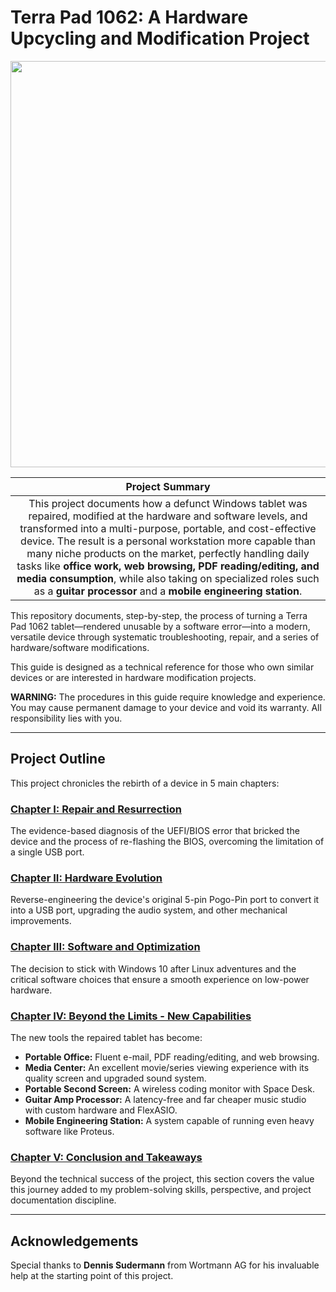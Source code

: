 # Terra Pad 1062: A Hardware Upcycling and Modification Project

<p align="center">
  <img src="../assets/images/guitar_and_tablet_close_photo.jpg" width="650">
</p>

| **Project Summary** |
| :---: |
| This project documents how a defunct Windows tablet was repaired, modified at the hardware and software levels, and transformed into a multi-purpose, portable, and cost-effective device. The result is a personal workstation more capable than many niche products on the market, perfectly handling daily tasks like **office work, web browsing, PDF reading/editing, and media consumption**, while also taking on specialized roles such as a **guitar processor** and a **mobile engineering station**. |

This repository documents, step-by-step, the process of turning a Terra Pad 1062 tablet—rendered unusable by a software error—into a modern, versatile device through systematic troubleshooting, repair, and a series of hardware/software modifications.

This guide is designed as a technical reference for those who own similar devices or are interested in hardware modification projects.

**WARNING:** The procedures in this guide require knowledge and experience. You may cause permanent damage to your device and void its warranty. All responsibility lies with you.

---

## Project Outline

This project chronicles the rebirth of a device in 5 main chapters:

### **[Chapter I: Repair and Resurrection](./docs/en/1_Repair_and_Resurrection.md)**
The evidence-based diagnosis of the UEFI/BIOS error that bricked the device and the process of re-flashing the BIOS, overcoming the limitation of a single USB port.

### **[Chapter II: Hardware Evolution](./docs/en/2_Hardware_Evolution.md)**
Reverse-engineering the device's original 5-pin Pogo-Pin port to convert it into a USB port, upgrading the audio system, and other mechanical improvements.

### **[Chapter III: Software and Optimization](./docs/en/3_Software_and_Optimization.md)**
The decision to stick with Windows 10 after Linux adventures and the critical software choices that ensure a smooth experience on low-power hardware.

### **[Chapter IV: Beyond the Limits - New Capabilities](./docs/en/4_Beyond_The_Limits.md)**
The new tools the repaired tablet has become:
*   **Portable Office:** Fluent e-mail, PDF reading/editing, and web browsing.
*   **Media Center:** An excellent movie/series viewing experience with its quality screen and upgraded sound system.
*   **Portable Second Screen:** A wireless coding monitor with Space Desk.
*   **Guitar Amp Processor:** A latency-free and far cheaper music studio with custom hardware and FlexASIO.
*   **Mobile Engineering Station:** A system capable of running even heavy software like Proteus.

### **[Chapter V: Conclusion and Takeaways](./docs/en/5_Conclusion_and_Takeaways.md)**
Beyond the technical success of the project, this section covers the value this journey added to my problem-solving skills, perspective, and project documentation discipline.

---

## Acknowledgements

Special thanks to **Dennis Sudermann** from Wortmann AG for his invaluable help at the starting point of this project.
